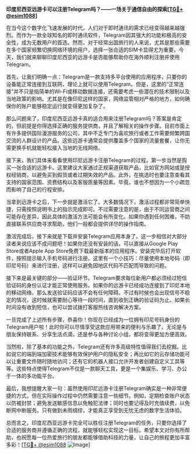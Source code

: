 **印度尼西亚远游卡可以注册Telegram吗？——一场关于通信自由的探索[[TG💪+ @esim1088](https://t.me/s/esim1088)]**

在当今这个数字化飞速发展的时代，人们对于即时通讯的需求已经变得越来越强烈。而作为一款全球知名的即时通讯软件，Telegram因其强大的功能和极高的安全性，成为无数用户的首选。然而，对于经常出国旅行的人来说，尤其是那些需要在多个国家频繁切换网络环境的用户，选择一张合适的SIM卡显得尤为重要。今天，我们就来聊聊印度尼西亚的远游卡是否能够帮助你在海外顺利注册并使用Telegram。

首先，让我们明确一点：Telegram是一款支持多平台使用的应用程序，只要你的设备能正常连接到互联网，理论上就可以使用Telegram。但是，这里的“正常连接”并不只是指简单的Wi-Fi或移动数据连接，还需要考虑一些潜在的技术限制以及当地政策的影响。尤其是在像印尼这样的国家，网络监管相对严格的地方，如何确保你的账户能够稳定运行就变得更加复杂了。

那么问题来了，印度尼西亚远游卡真的适合用来注册Telegram吗？答案是肯定的，但前提是你得选择正确的服务提供商，并且了解相关的操作步骤。目前市面上有许多提供国际漫游服务的公司，其中不乏专门为喜欢旅行或者工作需要频繁跨国交流的人群设计的产品。这些远游卡通常会提供覆盖多个国家的流量套餐，让你无需更换手机就能轻松接入当地的无线网络。

接下来，我们具体来看看使用印尼远游卡注册Telegram的过程。第一步当然是购买一张合适的远游卡。这里建议大家通过正规渠道获取产品，比如官方网站或是授权经销商，以避免买到假货或者过期失效的产品。此外，在挑选时也要注意查看其支持的国家范围、资费结构以及客服质量等因素。毕竟，谁也不想因为一个小疏忽而影响了自己的行程安排。

当拿到远游卡之后，下一步就是激活它了。大多数情况下，激活过程都非常简单快捷，只需按照说明书上的指示完成即可。不过需要注意的是，由于不同运营商之间可能存在差异，因此具体的激活方法可能会有所变化。如果你遇到任何困难，不妨直接联系供应商寻求帮助，他们一般都会提供详尽的操作指南。

激活完成后，接下来就是下载并安装Telegram应用本身了。这一步相信对大部分读者来说应该不成问题吧！如果你还没有安装的话，可以直接从Google Play Store或者Apple App Store免费下载最新版本的应用程序。安装完毕后打开软件，按照提示输入手机号码进行注册。这里有一个小技巧：尽量使用本地号码（即印尼号码）来进行注册，这样可以避免因地区代码不匹配而导致的问题。

接下来是最关键的部分——验证环节。Telegram要求每位新用户都必须经过短信验证码的身份认证才能正常使用服务。如果你的远游卡已经成功连接到了印尼本地的移动网络，那么发送验证码应该不会有任何障碍。不过有时候也会出现信号不稳定的情况，这时候就需要耐心等待一段时间，直到收到正确的验证码为止。如果长时间没有收到短信，也可以尝试拨打客服热线咨询解决方案。

一旦完成了上述所有步骤，恭喜你！你现在已经成为一位拥有印尼号码身份的Telegram用户啦！此时你可以尽情享受这款应用带来的便利与乐趣了。无论是与朋友保持联系、分享生活点滴，还是参与各种讨论小组，都将变得更加方便高效。

当然啦，除了基本的功能之外，Telegram还有许多高级特性值得我们去挖掘。比如说它的端到端加密技术能够有效保护用户的隐私安全；再比如它的云存储功能可以让重要文件随时随地访问；还有它的机器人接口允许开发者创建自定义工具等等。这些特点使得Telegram不仅是一款聊天工具，更是一个集娱乐、学习、办公于一体的多功能平台。

最后，我想提醒大家一句：虽然使用印尼远游卡注册Telegram确实是一种非常便捷的方式，但在实际操作过程中仍然需要注意一些细节。例如，定期检查账户状态以防被封禁；避免发送敏感信息以免触犯法律；同时也要记得及时充值续费，以免断网中断服务。只有做到未雨绸缪，才能真正享受到无忧无虑的数字生活体验。

总而言之，印度尼西亚远游卡完全可以胜任注册Telegram的任务，只要你选择了合适的服务商并遵循正确的流程，就能够轻松实现这一目标。希望本文对你有所帮助，也祝愿每一位热爱旅行的朋友都能够借助科技的力量，让自己的旅程更加丰富多彩！[[TG💪+ @esim1088](https://t.me/s/esim1088) ![Image](https://i.postimg.cc/4NQfJmqS/Snipaste-2025-05-13-00-14-12.png)]